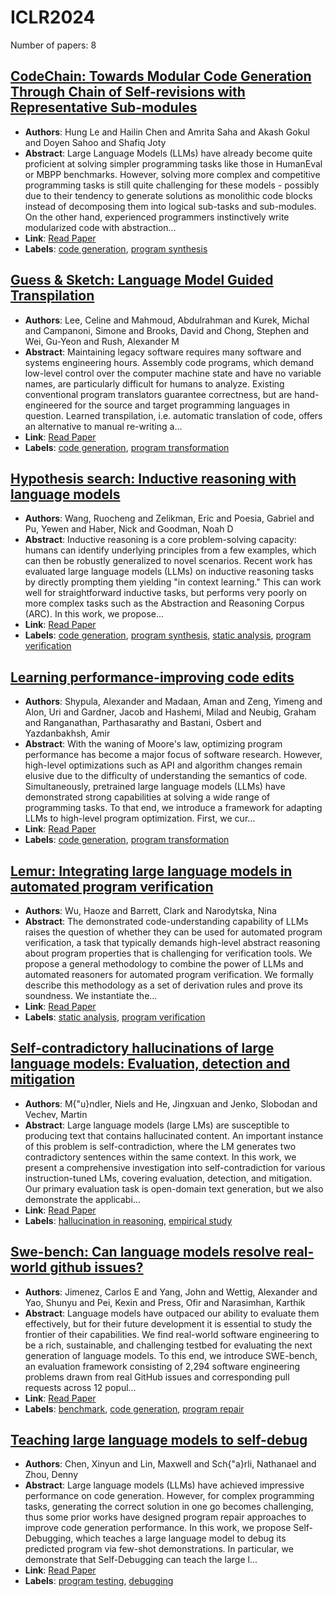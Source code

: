 # ICLR2024

Number of papers: 8

## [CodeChain: Towards Modular Code Generation Through Chain of Self-revisions with Representative Sub-modules](paper_5.md)
- **Authors**: Hung Le and Hailin Chen and Amrita Saha and Akash Gokul and Doyen Sahoo and Shafiq Joty
- **Abstract**: Large Language Models (LLMs) have already become quite proficient at solving simpler programming tasks like those in HumanEval or MBPP benchmarks. However, solving more complex and competitive programming tasks is still quite challenging for these models - possibly due to their tendency to generate solutions as monolithic code blocks instead of decomposing them into logical sub-tasks and sub-modules. On the other hand, experienced programmers instinctively write modularized code with abstraction...
- **Link**: [Read Paper](https://openreview.net/forum?id=vYhglxSj8j)
- **Labels**: [code generation](../../labels/code_generation.md), [program synthesis](../../labels/program_synthesis.md)


## [Guess \& Sketch: Language Model Guided Transpilation](paper_3.md)
- **Authors**: Lee, Celine and Mahmoud, Abdulrahman and Kurek, Michal and Campanoni, Simone and Brooks, David and Chong, Stephen and Wei, Gu-Yeon and Rush, Alexander M
- **Abstract**: Maintaining legacy software requires many software and systems engineering hours. Assembly code programs, which demand low-level control over the computer machine state and have no variable names, are particularly difficult for humans to analyze. Existing conventional program translators guarantee correctness, but are hand-engineered for the source and target programming languages in question. Learned transpilation, i.e. automatic translation of code, offers an alternative to manual re-writing a...
- **Link**: [Read Paper](https://openreview.net/forum?id=qPFsIbF3V6)
- **Labels**: [code generation](../../labels/code_generation.md), [program transformation](../../labels/program_transformation.md)


## [Hypothesis search: Inductive reasoning with language models](paper_2.md)
- **Authors**: Wang, Ruocheng and Zelikman, Eric and Poesia, Gabriel and Pu, Yewen and Haber, Nick and Goodman, Noah D
- **Abstract**: Inductive reasoning is a core problem-solving capacity: humans can identify underlying principles from a few examples, which can then be robustly generalized to novel scenarios. Recent work has evaluated large language models (LLMs) on inductive reasoning tasks by directly prompting them yielding "in context learning." This can work well for straightforward inductive tasks, but performs very poorly on more complex tasks such as the Abstraction and Reasoning Corpus (ARC). In this work, we propose...
- **Link**: [Read Paper](https://openreview.net/forum?id=G7UtIGQmjm)
- **Labels**: [code generation](../../labels/code_generation.md), [program synthesis](../../labels/program_synthesis.md), [static analysis](../../labels/static_analysis.md), [program verification](../../labels/program_verification.md)


## [Learning performance-improving code edits](paper_4.md)
- **Authors**: Shypula, Alexander and Madaan, Aman and Zeng, Yimeng and Alon, Uri and Gardner, Jacob and Hashemi, Milad and Neubig, Graham and Ranganathan, Parthasarathy and Bastani, Osbert and Yazdanbakhsh, Amir
- **Abstract**: With the waning of Moore's law, optimizing program performance has become a major focus of software research. However, high-level optimizations such as API and algorithm changes remain elusive due to the difficulty of understanding the semantics of code. Simultaneously, pretrained large language models (LLMs) have demonstrated strong capabilities at solving a wide range of programming tasks. To that end, we introduce a framework for adapting LLMs to high-level program optimization. First, we cur...
- **Link**: [Read Paper](https://arxiv.org/pdf/2302.07867)
- **Labels**: [code generation](../../labels/code_generation.md), [program transformation](../../labels/program_transformation.md)


## [Lemur: Integrating large language models in automated program verification](paper_6.md)
- **Authors**: Wu, Haoze and Barrett, Clark and Narodytska, Nina
- **Abstract**: The demonstrated code-understanding capability of LLMs raises the question of whether they can be used for automated program verification, a task that typically demands high-level abstract reasoning about program properties that is challenging for verification tools. We propose a general methodology to combine the power of LLMs and automated reasoners for automated program verification. We formally describe this methodology as a set of derivation rules and prove its soundness. We instantiate the...
- **Link**: [Read Paper](https://openreview.net/forum?id=Q3YaCghZNt)
- **Labels**: [static analysis](../../labels/static_analysis.md), [program verification](../../labels/program_verification.md)


## [Self-contradictory hallucinations of large language models: Evaluation, detection and mitigation](paper_8.md)
- **Authors**: M{\"u}ndler, Niels and He, Jingxuan and Jenko, Slobodan and Vechev, Martin
- **Abstract**: Large language models (large LMs) are susceptible to producing text that contains hallucinated content. An important instance of this problem is self-contradiction, where the LM generates two contradictory sentences within the same context. In this work, we present a comprehensive investigation into self-contradiction for various instruction-tuned LMs, covering evaluation, detection, and mitigation. Our primary evaluation task is open-domain text generation, but we also demonstrate the applicabi...
- **Link**: [Read Paper](https://arxiv.org/abs/2305.15852)
- **Labels**: [hallucination in reasoning](../../labels/hallucination_in_reasoning.md), [empirical study](../../labels/empirical_study.md)


## [Swe-bench: Can language models resolve real-world github issues?](paper_1.md)
- **Authors**: Jimenez, Carlos E and Yang, John and Wettig, Alexander and Yao, Shunyu and Pei, Kexin and Press, Ofir and Narasimhan, Karthik
- **Abstract**: Language models have outpaced our ability to evaluate them effectively, but for their future development it is essential to study the frontier of their capabilities. We find real-world software engineering to be a rich, sustainable, and challenging testbed for evaluating the next generation of language models. To this end, we introduce SWE-bench, an evaluation framework consisting of 2,294 software engineering problems drawn from real GitHub issues and corresponding pull requests across 12 popul...
- **Link**: [Read Paper](https://arxiv.org/pdf/2310.06770)
- **Labels**: [benchmark](../../labels/benchmark.md), [code generation](../../labels/code_generation.md), [program repair](../../labels/program_repair.md)


## [Teaching large language models to self-debug](paper_7.md)
- **Authors**: Chen, Xinyun and Lin, Maxwell and Sch{\"a}rli, Nathanael and Zhou, Denny
- **Abstract**: Large language models (LLMs) have achieved impressive performance on code generation. However, for complex programming tasks, generating the correct solution in one go becomes challenging, thus some prior works have designed program repair approaches to improve code generation performance. In this work, we propose Self-Debugging, which teaches a large language model to debug its predicted program via few-shot demonstrations. In particular, we demonstrate that Self-Debugging can teach the large l...
- **Link**: [Read Paper](https://openreview.net/forum?id=KuPixIqPiq)
- **Labels**: [program testing](../../labels/program_testing.md), [debugging](../../labels/debugging.md)
